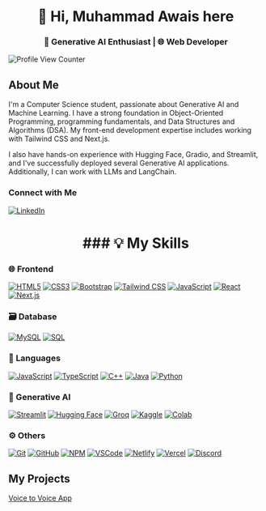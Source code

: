 # <div align="center">👋 Hi, Muhammad Awais here</div>

### <div align="center">🤖 Generative AI Enthusiast | 🌐 Web Developer</div>



![Profile View Counter](https://komarev.com/ghpvc/?username=MuhammadAwais-32013)

## About Me
I'm a Computer Science student, passionate about Generative AI and Machine Learning. I have a strong foundation in Object-Oriented Programming, programming fundamentals, and Data Structures and Algorithms (DSA). My front-end development expertise includes working with Tailwind CSS and Next.js.

I also have hands-on experience with Hugging Face, Gradio, and Streamlit, and I've successfully deployed several Generative AI applications. Additionally, I can work with LLMs and LangChain.



### Connect with Me
<p align="start">
  <a href="https://www.linkedin.com/in/muhammad-awais32013">
    <img src="https://img.shields.io/badge/LinkedIn-%2300A0DC.svg?style=flat&logo=linkedin&logoColor=white" alt="LinkedIn"/>
  </a>
</p>

# <div align="center">### 💡 My Skills </div>


### 🌐 Frontend
[![HTML5](https://img.shields.io/badge/HTML5-%23E34F26.svg?style=flat&logo=html5&logoColor=white)](https://www.w3schools.com/html/)
[![CSS3](https://img.shields.io/badge/CSS3-%231572B6.svg?style=flat&logo=css3&logoColor=white)](https://www.w3schools.com/css/)
[![Bootstrap](https://img.shields.io/badge/Bootstrap-%23563D7C.svg?style=flat&logo=bootstrap&logoColor=white)](https://getbootstrap.com/)
[![Tailwind CSS](https://img.shields.io/badge/Tailwind%20CSS-%2338B2AC.svg?style=flat&logo=tailwind-css&logoColor=white)](https://tailwindcss.com/)
[![JavaScript](https://img.shields.io/badge/JavaScript-%23F7DF1E.svg?style=flat&logo=javascript&logoColor=black)](https://www.javascript.info)
[![React](https://img.shields.io/badge/React-%2361DAFB.svg?style=flat&logo=react&logoColor=white)](https://reactjs.org/)
[![Next.js](https://img.shields.io/badge/Next.js-%23000000.svg?style=flat&logo=nextdotjs&logoColor=white)](https://nextjs.org/)

### 🗃️ Database
[![MySQL](https://img.shields.io/badge/MySQL-%234479A1.svg?style=flat&logo=mysql&logoColor=white)](https://www.mysql.com/)
[![SQL](https://img.shields.io/badge/SQL-%2300f.svg?style=flat&logo=sql&logoColor=white)](https://www.w3schools.com/sql/)

### 🧩 Languages
[![JavaScript](https://img.shields.io/badge/JavaScript-%23F7DF1E.svg?style=flat&logo=javascript&logoColor=black)](https://www.w3schools.com/js/)
[![TypeScript](https://img.shields.io/badge/TypeScript-%232B7BBF.svg?style=flat&logo=typescript&logoColor=white)](https://www.typescriptlang.org/)
[![C++](https://img.shields.io/badge/C%2B%2B-%2300599C.svg?style=flat&logo=c%2B%2B&logoColor=white)](https://www.w3schools.com/cpp/)
[![Java](https://img.shields.io/badge/Java-%23007396.svg?style=flat&logo=java&logoColor=white)](https://www.java.com/)
[![Python](https://img.shields.io/badge/Python-%233776AB.svg?style=flat&logo=python&logoColor=white)](https://www.python.org/)

### 🧠 Generative AI
[![Streamlit](https://img.shields.io/badge/Streamlit-%23FF4B4B.svg?style=flat&logo=streamlit&logoColor=white)](https://streamlit.io/)
[![Hugging Face](https://img.shields.io/badge/Hugging%20Face-%23FFD44A.svg?style=flat&logo=huggingface&logoColor=black)](https://huggingface.co/)
[![Groq](https://img.shields.io/badge/Groq-%239B4F96.svg?style=flat&logo=groq&logoColor=white)](https://groq.com/)
[![Kaggle](https://img.shields.io/badge/Kaggle-%2320BEFF.svg?style=flat&logo=kaggle&logoColor=white)](https://www.kaggle.com/)
[![Colab](https://img.shields.io/badge/Colab-%23F9AB00.svg?style=flat&logo=googlecolab&logoColor=white)](https://colab.research.google.com/)

### ⚙️ Others
[![Git](https://img.shields.io/badge/Git-%23F05032.svg?style=flat&logo=git&logoColor=white)](https://git-scm.com/)
[![GitHub](https://img.shields.io/badge/GitHub-%23181717.svg?style=flat&logo=github&logoColor=white)](https://github.com/)
[![NPM](https://img.shields.io/badge/npm-%23CB3837.svg?style=flat&logo=npm&logoColor=white)](https://www.npmjs.com/)
[![VSCode](https://img.shields.io/badge/VSCode-%23007ACC.svg?style=flat&logo=visual-studio-code&logoColor=white)](https://code.visualstudio.com/)
[![Netlify](https://img.shields.io/badge/Netlify-%2300C7B7.svg?style=flat&logo=netlify&logoColor=white)](https://www.netlify.com/)
[![Vercel](https://img.shields.io/badge/Vercel-%23000000.svg?style=flat&logo=vercel&logoColor=white)](https://vercel.com/)
[![Discord](https://img.shields.io/badge/Discord-%237289DA.svg?style=flat&logo=discord&logoColor=white)](https://discord.com/)

## My Projects
[Voice to Voice App](https://huggingface.co/spaces/AlphaCoder32/voice_to_voice_chatBot)

